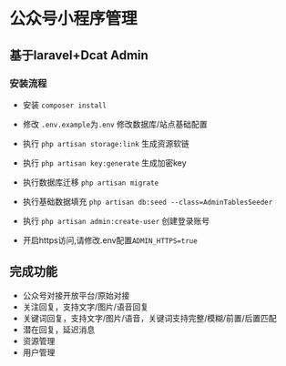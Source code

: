 # 公众号小程序管理

## 基于laravel+Dcat Admin

### 安装流程

- 安装 `composer install`
- 修改 `.env.example`为`.env` 修改数据库/站点基础配置
- 执行 `php artisan storage:link` 生成资源软链
- 执行 `php artisan key:generate` 生成加密key
- 执行数据库迁移 `php artisan migrate`
- 执行基础数据填充 `php artisan db:seed --class=AdminTablesSeeder`
- 执行 `php artisan admin:create-user` 创建登录账号

- 开启https访问,请修改.env配置`ADMIN_HTTPS=true`

## 完成功能

- 公众号对接开放平台/原始对接
- 关注回复，支持文字/图片/语音回复
- 关键词回复，支持文字/图片/语音，关键词支持完整/模糊/前置/后置匹配
- 潜在回复，延迟消息
- 资源管理
- 用户管理
